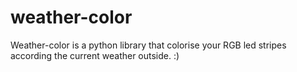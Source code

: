 # weather-color
Weather-color is a python library that colorise your RGB led stripes according the current weather outside. :) 
